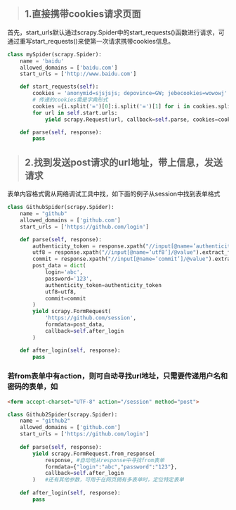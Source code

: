 >## 1.直接携带cookies请求页面
首先，start_urls默认通过scrapy.Spider中的start_requests()函数进行请求，可通过重写start_requests()来使第一次请求携带cookies信息。

```python
class mySpider(scrapy.Spider):
	name = 'baidu'
	allowed_domains = ['baidu.com']
	start_urls = ['http://www.baidu.com']

	def start_requests(self):
		cookies = 'anonymid=sjsjsjs; depovince=GW; jebecookies=wowowj'
		# 传递的cookies需是字典形式
		cookies ={i.split('=')[0]:i.split('=')[1] for i in cookies.split(';')}
		for url in self.start.urls:
			yield scrapy.Request(url, callback=self.parse, cookies=cookies)

	def parse(self, response):
		pass

```

>## 2.找到发送post请求的url地址，带上信息，发送请求
表单内容格式需从网络调试工具中找，如下面的例子从session中找到表单格式

```python
class GithubSpider(scrapy.Spider):
	name = "github"
	allowed_domains = ['github.com']
	start_urls = ['https://github.com/login']

	def parse(self, response):
		authenticity_token = response.xpath("//input[@name=’authenticity_token’]/@value").extract_first()
		utf8 = response.xpath("//input[@name=’utf8’]/@value").extract_first()
		commit = response.xpath("//input[@name=’commit’]/@value").extract_first()
		post_data = dict(
			login='abc',
			password='123',
			authenticity_token=authenticity_token
			utf8=utf8,
			commit=commit
		)
		yield scrapy.FormRequest(
			'https://github.com/session', 
			formdata=post_data, 
			callback=self.after_login
		)

	def after_login(self, response):
		pass

```

### 若from表单中有action，则可自动寻找url地址，只需要传递用户名和密码的表单，如  
```html
<form accept-charset="UTF-8" action="/session" method="post">
```

```python
class Github2Spider(scrapy.Spider):
	name = "github2"
	allowed_domains = ['github.com']
	start_urls = ['https://github.com/login']
	
	def parse(self, response):
		yield scrapy.FormRequest.from_response(
			response, #自动地从response中寻找from表单
			formdata={"login":"abc","password":"123"},
			callback=self.after_login
		)	#还有其他参数，可用于在网页拥有多表单时，定位特定表单
		
	def after_login(self, response):
		pass
```
